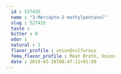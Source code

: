 ```yaml
---
  id : 527435
  name : "3-Mercapto-2-methylpentanal"
  slug : 527435
  taste : 
  bitter : 0
  odor : 
  natural : 1
  flavor_profile : onion@sulfurous
  fema_flavor_profile : Meat Broth, Onion
  date : 2019-03-26T08:47:11+01:00
---
```



